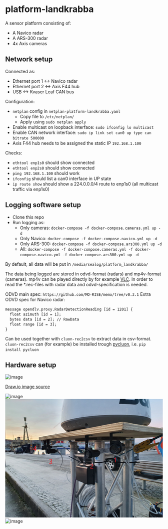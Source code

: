 # platform-landkrabba

A sensor platform consisting of:
- A Navico radar
- A ARS-300 radar
- 4x Axis cameras

## Network setup

Connected as:
* Ethernet port 1 <-> Navico radar
* Ethernet port 2 <-> Axis F44 hub
* USB <-> Kvaser Leaf CAN bus

Configuration:

* `netplan` config in `netplan-platform-landkrabba.yaml`
    * Copy file to `/etc/netplan/`
    * Apply using `sudo netplan apply`
* Enable multicast on loopback interface: `sudo ifconfig lo multicast`
* Enable CAN network interface: `sudo ip link set can0 up type can bitrate 500000`
* Axis F44 hub needs to be assigned the static IP `192.168.1.100`

Checks:

* `ethtool enp1s0` should show connected
* `ethtool enp2s0` should show connected
* `ping 192.168.1.100` should work
* `ifconfig` should list a can0 interface in UP state
* `ip route show` should show a 224.0.0.0/4 route to enp1s0 (all multicast traffic via enp1s0) 

  
## Logging software setup

* Clone this repo
* Run logging as:
    * Only cameras: `docker-compose -f docker-compose.cameras.yml up -d`
    * Only Navico: `docker-compose -f docker-compose.navico.yml up -d`
    * Only ARS-300: `docker-compose -f docker-compose.ars300.yml up -d`
    * All: `docker-compose -f docker-compose.cameras.yml -f docker-compose.navico.yml -f docker-compose.ars300.yml up -d`

By default, all data will be put in `/media/sealog/platform_landkrabba/`

The data being logged are stored in odvd-format (radars) and mp4v-format (cameras). mp4v can be played directly by for example [VLC](https://www.videolan.org/). In order to read the *.rec-files with radar data and odvd-specification is needed.

ODVD main spec: `https://github.com/MO-RISE/memo/tree/v0.3.1`
Extra ODVD spec for Navico radar:
```
message opendlv.proxy.RadarDetectionReading [id = 1201] {
  float azimuth [id = 1];
  bytes data [id = 2]; // RawData
  float range [id = 3];
}
```

Can be used together with `cluon-rec2csv` to extract data in csv-format. `cluon-rec2csv` can (for example) be installed trough [pycluon](https://github.com/MO-RISE/pycluon), i.e. `pip install pycluon`



## Hardware setup

![image](https://user-images.githubusercontent.com/36690474/145045628-fd7898c7-4946-43c4-b808-15ec29450f91.png)

[Draw.io image source](https://risecloud-my.sharepoint.com/:u:/g/personal/ted_sjoblom_ri_se/EY4vCbqoZQ5EkSwt1cZGcOkBLVDilikyGcOJKVD8jE3cgA?e=7hvwcj) 


![image](photos/20211221_083533.jpg)
![image](photos/20211221_083604.jpg)
![image](photos/20211221_114753.jpg)